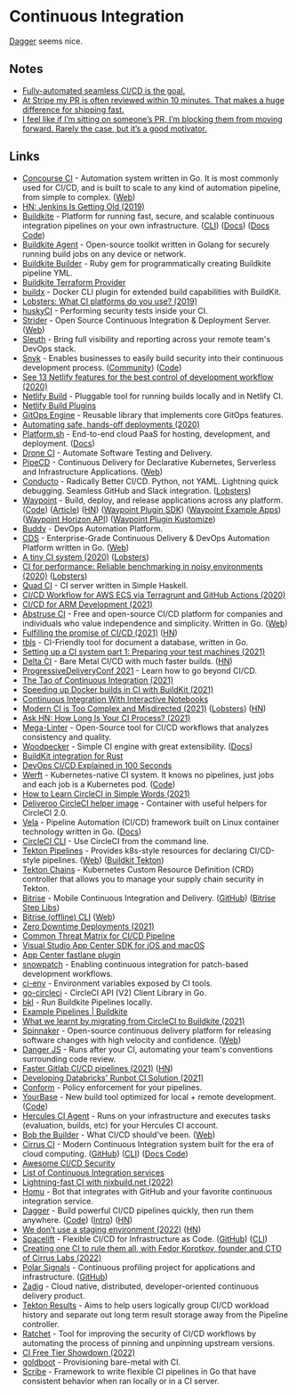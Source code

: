 # Continuous Integration

[Dagger](https://dagger.io/) seems nice.

## Notes

- [Fully-automated seamless CI/CD is the goal.](https://twitter.com/fuzzychef/status/1369325657084289029)
- [At Stripe my PR is often reviewed within 10 minutes. That makes a huge difference for shipping fast.](https://twitter.com/jlongster/status/1400511441556459523)
- [I feel like if I’m sitting on someone’s PR, I’m blocking them from moving forward. Rarely the case, but it’s a good motivator.](https://twitter.com/destroytoday/status/1400593283395555328)

## Links

- [Concourse CI](https://github.com/concourse/concourse) - Automation system written in Go. It is most commonly used for CI/CD, and is built to scale to any kind of automation pipeline, from simple to complex. ([Web](https://concourse-ci.org/))
- [HN: Jenkins Is Getting Old (2019)](https://news.ycombinator.com/item?id=19781251)
- [Buildkite](https://buildkite.com/) - Platform for running fast, secure, and scalable continuous integration pipelines on your own infrastructure. ([CLI](https://github.com/buildkite/cli)) ([Docs](https://buildkite.com/docs)) ([Docs Code](https://github.com/buildkite/docs))
- [Buildkite Agent](https://github.com/buildkite/agent) - Open-source toolkit written in Golang for securely running build jobs on any device or network.
- [Buildkite Builder](https://github.com/Gusto/buildkite-builder) - Ruby gem for programmatically creating Buildkite pipeline YML.
- [Buildkite Terraform Provider](https://github.com/buildkite/terraform-provider-buildkite)
- [buildx](https://github.com/docker/buildx) - Docker CLI plugin for extended build capabilities with BuildKit.
- [Lobsters: What CI platforms do you use? (2019)](https://lobste.rs/s/5j4vij/what_ci_platforms_do_you_use)
- [huskyCI](https://github.com/globocom/huskyCI) - Performing security tests inside your CI.
- [Strider](https://github.com/Strider-CD/strider) - Open Source Continuous Integration & Deployment Server. ([Web](http://strider-cd.github.io/))
- [Sleuth](https://www.sleuth.io/) - Bring full visibility and reporting across your remote team's DevOps stack.
- [Snyk](https://snyk.io/) - Enables businesses to easily build security into their continuous development process. ([Community](https://community.snyk.io/)) ([Code](https://github.com/snyk/snyk))
- [See 13 Netlify features for the best control of development workflow (2020)](https://www.netlify.com/blog/2020/05/12/see-13-netlify-features-for-the-best-control-of-development-workflow/)
- [Netlify Build](https://github.com/netlify/build) - Pluggable tool for running builds locally and in Netlify CI.
- [Netlify Build Plugins](https://github.com/netlify/plugins)
- [GitOps Engine](https://github.com/argoproj/gitops-engine) - Reusable library that implements core GitOps features.
- [Automating safe, hands-off deployments (2020)](https://aws.amazon.com/builders-library/automating-safe-hands-off-deployments/)
- [Platform.sh](https://platform.sh/) - End-to-end cloud PaaS for hosting, development, and deployment. ([Docs](https://docs.platform.sh/))
- [Drone CI](https://drone.io/) - Automate Software Testing and Delivery.
- [PipeCD](https://github.com/pipe-cd/pipe) - Continuous Delivery for Declarative Kubernetes, Serverless and Infrastructure Applications. ([Web](https://pipecd.dev/))
- [Conducto](https://www.conducto.com/) - Radically Better CI/CD. Python, not YAML. Lightning quick debugging. Seamless GitHub and Slack integration. ([Lobsters](https://lobste.rs/s/dx53xy/conducto_next_gen_ci_cd_python_not_yaml))
- [Waypoint](https://www.waypointproject.io/) - Build, deploy, and release applications across any platform. ([Code](https://github.com/hashicorp/waypoint)) ([Article](https://www.hashicorp.com/blog/announcing-waypoint)) ([HN](https://news.ycombinator.com/item?id=24790055)) ([Waypoint Plugin SDK](https://github.com/hashicorp/waypoint-plugin-sdk)) ([Waypoint Example Apps](https://github.com/hashicorp/waypoint-examples)) ([Waypoint Horizon API](https://github.com/hashicorp/waypoint-hzn)) ([Waypoint Plugin Kustomize](https://github.com/tcnksm/waypoint-plugin-kustomize))
- [Buddy](https://buddy.works/) - DevOps Automation Platform.
- [CDS](https://github.com/ovh/cds) - Enterprise-Grade Continuous Delivery & DevOps Automation Platform written in Go. ([Web](https://ovh.github.io/cds/))
- [A tiny CI system (2020)](https://www.0chris.com/tiny-ci-system.html) ([Lobsters](https://lobste.rs/s/fbc6wl/tiny_ci_system))
- [CI for performance: Reliable benchmarking in noisy environments (2020)](https://pythonspeed.com/articles/consistent-benchmarking-in-ci/) ([Lobsters](https://lobste.rs/s/33xrng/ci_for_performance_reliable))
- [Quad CI](https://github.com/alpacaaa/quad-ci) - CI server written in Simple Haskell.
- [CI/CD Workflow for AWS ECS via Terragrunt and GitHub Actions (2020)](https://camillovisini.com/article/terragrunt-github-actions-aws-ecs/)
- [CI/CD for ARM Development (2021)](https://turingpi.com/case-study-turing-pi-gitlab-ci-ansible/)
- [Abstruse CI](https://github.com/bleenco/abstruse) - Free and open-source CI/CD platform for companies and individuals who value independence and simplicity. Written in Go. ([Web](https://www.abstruse.cc/))
- [Fulfilling the promise of CI/CD (2021)](https://stackoverflow.blog/2021/01/19/fulfilling-the-promise-of-ci-cd/) ([HN](https://news.ycombinator.com/item?id=25843210))
- [tbls](https://github.com/k1LoW/tbls) - CI-Friendly tool for document a database, written in Go.
- [Setting up a CI system part 1: Preparing your test machines (2021)](http://www.mupuf.org/blog/2021/02/08/setting-up-a-ci-system-preparing-your-test-machine/)
- [Delta CI](https://deltaci.com/) - Bare Metal CI/CD with much faster builds. ([HN](https://news.ycombinator.com/item?id=26167222))
- [ProgressiveDeliveryConf 2021](https://progressivedeliveryconf21.heysummit.com/) - Learn how to go beyond CI/CD.
- [The Tao of Continuous Integration (2021)](https://blog.trailofbits.com/2021/02/26/the-tao-of-continuous-integration/)
- [Speeding up Docker builds in CI with BuildKit (2021)](https://pythonspeed.com/articles/speeding-up-docker-ci/)
- [Continuous Integration With Interactive Notebooks](https://nextjournal.com/blog/ci)
- [Modern CI is Too Complex and Misdirected (2021)](https://gregoryszorc.com/blog/2021/04/07/modern-ci-is-too-complex-and-misdirected/) ([Lobsters](https://lobste.rs/s/k0qhfw/modern_ci_is_too_complex_misdirected)) ([HN](https://news.ycombinator.com/item?id=26727790))
- [Ask HN: How Long Is Your CI Process? (2021)](https://news.ycombinator.com/item?id=27006465)
- [Mega-Linter](https://github.com/nvuillam/mega-linter) - Open-Source tool for CI/CD workflows that analyzes consistency and quality.
- [Woodpecker](https://github.com/woodpecker-ci/woodpecker) - Simple CI engine with great extensibility. ([Docs](https://woodpecker.laszlo.cloud/))
- [BuildKit integration for Rust](https://github.com/denzp/rust-buildkit)
- [DevOps CI/CD Explained in 100 Seconds](https://www.youtube.com/watch?v=scEDHsr3APg)
- [Werft](https://werft.dev/) - Kubernetes-native CI system. It knows no pipelines, just jobs and each job is a Kubernetes pod. ([Code](https://github.com/csweichel/werft))
- [How to Learn CircleCI in Simple Words (2021)](https://towardsdatascience.com/how-to-learn-circleci-in-simple-words-2275e4299628)
- [Deliveroo CircleCI helper image](https://github.com/deliveroo/circleci) - Container with useful helpers for CircleCI 2.0.
- [Vela](https://github.com/go-vela/server) - Pipeline Automation (CI/CD) framework built on Linux container technology written in Go. ([Docs](https://go-vela.github.io/docs/))
- [CircleCI CLI](https://github.com/CircleCI-Public/circleci-cli) - Use CircleCI from the command line.
- [Tekton Pipelines](https://github.com/tektoncd/pipeline) - Provides k8s-style resources for declaring CI/CD-style pipelines. ([Web](https://tekton.dev/)) ([Buildkit Tekton](https://github.com/vdemeester/buildkit-tekton))
- [Tekton Chains](https://github.com/tektoncd/chains) - Kubernetes Custom Resource Definition (CRD) controller that allows you to manage your supply chain security in Tekton.
- [Bitrise](https://www.bitrise.io/) - Mobile Continuous Integration and Delivery. ([GitHub](https://github.com/bitrise-io)) ([Bitrise Step Libs](https://github.com/bitrise-steplib))
- [Bitrise (offline) CLI](https://github.com/bitrise-io/bitrise) ([Web](http://app.bitrise.io/cli))
- [Zero Downtime Deployments (2021)](https://www.lpalmieri.com/posts/zero-downtime-deployments/)
- [Common Threat Matrix for CI/CD Pipeline](https://github.com/rung/threat-matrix-cicd)
- [Visual Studio App Center SDK for iOS and macOS](https://github.com/microsoft/appcenter-sdk-apple)
- [App Center fastlane plugin](https://github.com/microsoft/fastlane-plugin-appcenter)
- [snowpatch](https://github.com/ruscur/snowpatch) - Enabling continuous integration for patch-based development workflows.
- [ci-env](https://github.com/siddharthkp/ci-env) - Environment variables exposed by CI tools.
- [go-circleci](https://github.com/grezar/go-circleci) - CircleCI API (V2) Client Library in Go.
- [bkl](https://github.com/lox/bkl) - Run Buildkite Pipelines locally.
- [Example Pipelines | Buildkite](https://buildkite.com/docs/pipelines/example-pipelines)
- [What we learnt by migrating from CircleCI to Buildkite (2021)](https://hasura.io/blog/what-we-learnt-by-migrating-from-circleci-to-buildkite/)
- [Spinnaker](https://github.com/spinnaker/spinnaker) - Open-source continuous delivery platform for releasing software changes with high velocity and confidence. ([Web](https://spinnaker.io/))
- [Danger JS](https://github.com/danger/danger-js) - Runs after your CI, automating your team's conventions surrounding code review.
- [Faster Gitlab CI/CD pipelines (2021)](https://blog.nimbleways.com/let-s-make-faster-gitlab-ci-cd-pipelines/) ([HN](https://news.ycombinator.com/item?id=29502999))
- [Developing Databricks' Runbot CI Solution (2021)](https://databricks.com/blog/2021/10/14/developing-databricks-runbot-ci-solution.html)
- [Conform](https://github.com/talos-systems/conform) - Policy enforcement for your pipelines.
- [YourBase](https://yourbase.io/) - New build tool optimized for local + remote development. ([Code](https://github.com/yourbase/yb))
- [Hercules CI Agent](https://github.com/hercules-ci/hercules-ci-agent) - Runs on your infrastructure and executes tasks (evaluation, builds, etc) for your Hercules CI account.
- [Bob the Builder](https://github.com/bob-cd/bob) - What CI/CD should've been. ([Web](https://bob-cd.github.io/))
- [Cirrus CI](https://cirrus-ci.org/) - Modern Continuous Integration system built for the era of cloud computing. ([GitHub](https://github.com/cirruslabs)) ([CLI](https://github.com/cirruslabs/cirrus-cli)) ([Docs Code](https://github.com/cirruslabs/cirrus-ci-docs))
- [Awesome CI/CD Security](https://github.com/myugan/awesome-cicd-security)
- [List of Continuous Integration services](https://github.com/ligurio/awesome-ci)
- [Lightning-fast CI with nixbuild.net (2022)](https://blog.nixbuild.net/posts/2022-03-16-lightning-fast-ci-with-nixbuild-net.html)
- [Homu](https://github.com/rust-lang/homu) - Bot that integrates with GitHub and your favorite continuous integration service.
- [Dagger](https://dagger.io/) - Build powerful CI/CD pipelines quickly, then run them anywhere. ([Code](https://github.com/dagger/dagger)) ([Intro](https://dagger.io/blog/public-launch-announcement)) ([HN](https://news.ycombinator.com/item?id=30857012))
- [We don’t use a staging environment (2022)](https://squeaky.ai/blog/development/why-we-dont-use-a-staging-environment) ([HN](https://news.ycombinator.com/item?id=30899362))
- [Spacelift](https://spacelift.io/) - Flexible CI/CD for Infrastructure as Code. ([GitHub](https://github.com/spacelift-io)) ([CLI](https://github.com/spacelift-io/spacectl))
- [Creating one CI to rule them all, with Fedor Korotkov, founder and CTO of Cirrus Labs (2022)](https://about.sourcegraph.com/podcast/fedor-korotkov/)
- [Polar Signals](https://www.polarsignals.com/) - Continuous profiling project for applications and infrastructure. ([GitHub](https://github.com/polarsignals))
- [Zadig](https://github.com/koderover/zadig) - Cloud native, distributed, developer-oriented continuous delivery product.
- [Tekton Results](https://github.com/tektoncd/results) - Aims to help users logically group CI/CD workload history and separate out long term result storage away from the Pipeline controller.
- [Ratchet](https://github.com/sethvargo/ratchet) - Tool for improving the security of CI/CD workflows by automating the process of pinning and unpinning upstream versions.
- [CI Free Tier Showdown (2022)](https://earthly.dev/blog/ci-comparison/)
- [goldboot](https://github.com/goldboot/goldboot) - Provisioning bare-metal with CI.
- [Scribe](https://github.com/grafana/scribe) - Framework to write flexible CI pipelines in Go that have consistent behavior when ran locally or in a CI server.
